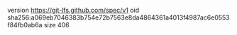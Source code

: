 version https://git-lfs.github.com/spec/v1
oid sha256:a069eb7046383b754e72b7563e8da4864361a4013f4987ac6e0553f84fb0ab6a
size 406
